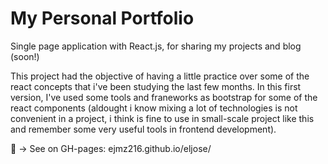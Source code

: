 # My Personal Portfolio 

Single page application with React.js, for sharing my projects and blog (soon!)

This project had the objective of having a little practice over some of the react concepts that i've been studying the last few months. In this first version, I've used some tools and franeworks as bootstrap for some of the react components (aldought i know mixing a lot of technologies is not convenient in a project, i think is fine to use in small-scale project like this and remember some very useful tools in frontend development). 

👀 → See on GH-pages: ejmz216.github.io/eljose/